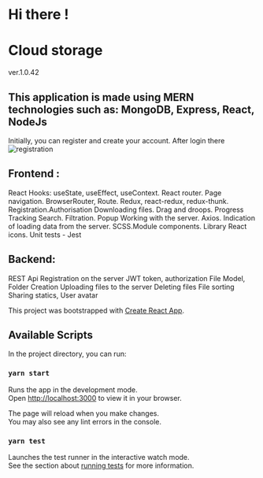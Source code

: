 # Hi there !
# Cloud storage
ver.1.0.42
## This application is made using MERN technologies such as: MongoDB, Express, React, NodeJs

Initially, you can register and create your account. After login there
![registration](https://user-images.githubusercontent.com/80674763/173237717-9bb130a8-94a4-4ae5-baed-8887f115e41e.png)

## Frontend :
React
Hooks: useState, useEffect, useContext.
React router. Page navigation. BrowserRouter, Route.
Redux, react-redux, redux-thunk.
Registration.Authorisation
Downloading files. Drag and droops. Progress Tracking
Search. Filtration.
Popup
Working with the server. Axios. Indication of loading data from the server.
SCSS.Module components.
Library React icons.
Unit tests - Jest

## Backend:
REST Api
Registration on the server
JWT token, authorization
File Model, Folder Creation
Uploading files to the server
Deleting files
File sorting
Sharing statics, User avatar



This project was bootstrapped with [Create React App](https://github.com/facebook/create-react-app).

## Available Scripts

In the project directory, you can run:

### `yarn start`

Runs the app in the development mode.\
Open [http://localhost:3000](http://localhost:3000) to view it in your browser.

The page will reload when you make changes.\
You may also see any lint errors in the console.

### `yarn test`

Launches the test runner in the interactive watch mode.\
See the section about [running tests](https://facebook.github.io/create-react-app/docs/running-tests) for more information.



